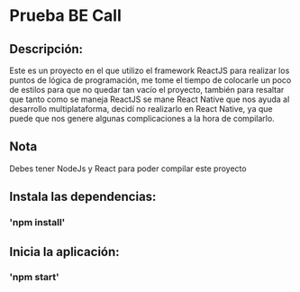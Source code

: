 # Prueba BE Call



## Descripción:

Este es un proyecto en el que utilizo el framework ReactJS para realizar los puntos de lógica de programación, me tome el tiempo de colocarle un poco de estilos para que no quedar tan vacío el proyecto, también para resaltar que tanto como se maneja ReactJS se mane React Native que nos ayuda al desarrollo multiplataforma, decidí no realizarlo en React Native, ya que puede que nos genere algunas complicaciones a la hora de compilarlo.

## Nota

Debes tener NodeJs y React para poder compilar este proyecto 

## Instala las dependencias:

### 'npm install'

## Inicia la aplicación:

### 'npm start'



